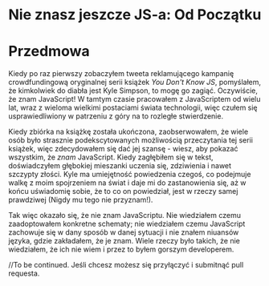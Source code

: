 # Nie znasz jeszcze JS-a: Od Początku

# Przedmowa

Kiedy po raz pierwszy zobaczyłem tweeta reklamującego kampanię crowdfundingową oryginalnej serii książek *You Don't Know JS*, pomyślałem, że kimkolwiek do diabła jest Kyle Simpson, to mogę go zagiąć. Oczywiście, że znam JavaScript! W tamtym czasie pracowałem z JavaScriptem od wielu lat, wraz z wieloma wielkimi postaciami świata technologii, więc czułem się usprawiedliwiony w patrzeniu z góry na to rozległe stwierdzenie.

Kiedy zbiórka na książkę została ukończona, zaobserwowałem, że wiele osób było strasznie podekscytowanych możliwością przeczytania tej serii książek, więc zdecydowałem się dać jej szansę - wiesz, aby pokazać wszystkim, że *znam* JavaScript. Kiedy zagłębiłem się w tekst, doświadczyłem głębokiej mieszanki uczenia się, zdziwienia i nawet szczypty złości. Kyle ma umiejętność powiedzenia czegoś, co podejmuje walkę z moim spojrzeniem na świat i daje mi do zastanowienia się, aż w końcu uświadomię sobie, że to co on powiedział, jest w rzeczy samej prawdziwej (Nigdy mu tego nie przyznam!).

Tak więc okazało się, że nie znam JavaScriptu. Nie wiedziałem czemu zaadoptowałem konkretne schematy; nie wiedziałem czemu JavaScript zachowuje się w dany sposób w danej sytuacji i nie znałem niuansów języka, gdzie zakładałem, że je znam. Wiele rzeczy było takich, że nie wiedziałem, że ich nie wiem i przez to byłem gorszym developerem.

//To be continued. Jeśli chcesz możesz się przyłączyć i submitnąć pull requesta.
